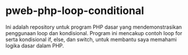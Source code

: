 # pweb-php-loop-conditional
Ini adalah repository untuk program PHP dasar yang mendemonstrasikan penggunaan loop dan kondisional. Program ini mencakup contoh loop for serta kondisional if, else, dan switch, untuk membantu saya memahami logika dasar dalam PHP.
